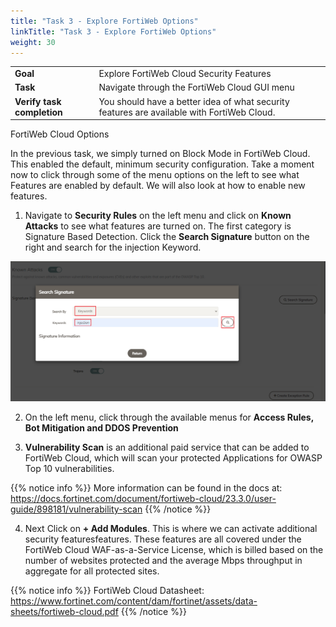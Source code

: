 ```yaml
---
title: "Task 3 - Explore FortiWeb Options"
linkTitle: "Task 3 - Explore FortiWeb Options"
weight: 30
---
```


|                            |    |  
|----------------------------| ----
| **Goal**                   | Explore FortiWeb Cloud Security Features
| **Task**                   | Navigate through the FortiWeb Cloud GUI menu
| **Verify task completion** | You should have a better idea of what security features are available with FortiWeb Cloud.

FortiWeb Cloud Options

In the previous task, we simply turned on Block Mode in FortiWeb Cloud.  This enabled the default, minimum security configuration.  Take a moment now to click through some of the menu options on the left to see what Features are enabled by default.  We will also look at how to enable new features.

1. Navigate to **Security Rules** on the left menu and click on **Known Attacks** to see what features are turned on.  The first category is Signature Based Detection.  Click the **Search Signature** button on the right and search for the injection Keyword.  

![Search-Sig](search-sig.png)

2. On the left menu, click through the available menus for **Access Rules, Bot Mitigation and DDOS Prevention**

3. **Vulnerability Scan** is an additional paid service that can be added to FortiWeb Cloud, which will scan your protected Applications for OWASP Top 10 vulnerabilities.

{{% notice info %}}
More information can be found in the docs at:
https://docs.fortinet.com/document/fortiweb-cloud/23.3.0/user-guide/898181/vulnerability-scan
{{% /notice %}}

4. Next Click on **+ Add Modules**.  This is where we can activate additional security featuresfeatures.  These features are all covered under the FortiWeb Cloud WAF-as-a-Service License, which is billed based on the number of websites protected and the average Mbps throughput in aggregate for all protected sites.

{{% notice info %}}
FortiWeb Cloud Datasheet:
https://www.fortinet.com/content/dam/fortinet/assets/data-sheets/fortiweb-cloud.pdf
{{% /notice %}}
